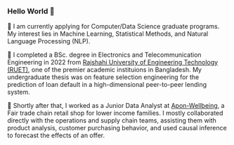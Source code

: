 ### Hello World 👋

💬 I am currently applying for Computer/Data Science graduate programs. My interest lies in Machine Learning, Statistical Methods, and Natural Language Processing (NLP).

💬 I completed a BSc. degree in Electronics and Telecommunication Engineering in 2022 from [Rajshahi University of Engineering Technology (RUET)](https://en.wikipedia.org/wiki/Rajshahi_University_of_Engineering_%26_Technology), one of the premier academic instituions in Bangladesh. My undergraduate thesis was on feature selection engineering for the prediction of loan default in a high-dimensional peer-to-peer lending system.

💬 Shortly after that, I worked as a Junior Data Analyst at [Apon-Wellbeing](https://www.linkedin.com/company/apon-wellbeing-ltd/), a Fair trade chain retail shop for lower income families. I mostly collaborated directly with the operations and supply chain teams, assisting them with product analysis, customer purchasing behavior, and used causal inference to forecast the effects of an offer.


  
<!--
**Manisha-Karim/Manisha-Karim** is a ✨ _special_ ✨ repository because its `README.md` (this file) appears on your GitHub profile.

Here are some ideas to get you started:

- 🔭 I’m currently working on ...
- 🌱 I’m currently learning ...
- 👯 I’m looking to collaborate on ...
- 🤔 I’m looking for help with ...
- 💬 Ask me about ...
- 📫 How to reach me: ...
- 😄 Pronouns: ...
- ⚡ Fun fact: ...
-->
